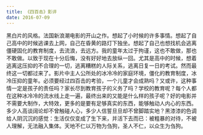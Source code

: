 ```yaml
---
title: 《四百击》影评
date: 2016-07-09
---
```


黑白片的风格。法国新浪潮电影的开山之作。想起了小时候的许多事情。想起了自己高中的时候逃课去上网，自己在昏黄的路灯下独坐。想起了自己也想找机会逃离僵硬固化的教育制度，去流浪，去远方。我的童年太过于拘谨，这也不敢做，那也不敢做。以致于现在十分后悔，没有好好地去放纵一回。尤其是高中的时候，想着逃离这压抑的不合理的一切，逃离糟糕的人际关系，逃离日复一日的考试。然而最终这一切都过来了。影片中主人公所处的冰冷冷的家庭环境，僵化的教育制度，冰冷压抑的童年。必须要经过四百击的考验，一个儿童才会成熟吗？又或许，这种事情一定是孩子的责任吗？家长尽到教育孩子的义务了吗？学校的教育呢？每个人都在这种冰冷冷的流水线上走一遍，最终出来的又能是什么样的孩子呢？好的电影并不需要大制作，大特效，更多的是要有足够真实的东西，能够触动人内心的东西。多少人高谈阔论却不曾触碰人心，多少人信誓旦旦却不曾脚踏实地？黑漆漆的色调给人阴沉沉的感觉：生活仅仅变成了生下来，并活下去而已：被粗暴的对待，不被人理解，无法融入集体。天地不仁以万物为刍狗，圣人不仁，以众生为刍狗。
